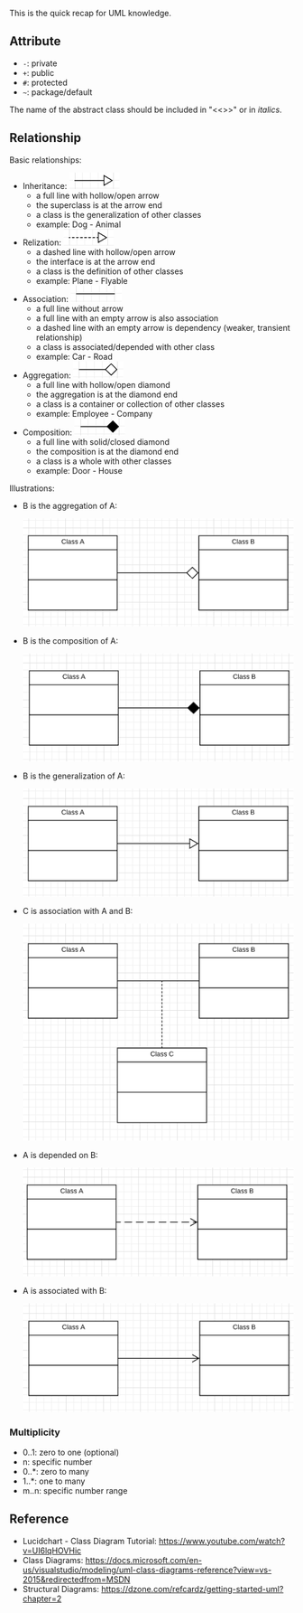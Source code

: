 
This is the quick recap for UML knowledge.

## Attribute
- `-`: private
- `+`: public
- `#`: protected
- `~`: package/default

The name of the abstract class should be included in "<<>>" or in _italics_.


## Relationship

Basic relationships:

- Inheritance: ![solid line with hollow arrow](images/lines/inheritance.png)
    - a full line with hollow/open arrow
    - the superclass is at the arrow end
    - a class is the generalization of other classes
    - example: Dog - Animal
- Relization: ![dotted line with hollow arrow](images/lines/realization.png)
    - a dashed line with hollow/open arrow
    - the interface is at the arrow end
    - a class is the definition of other classes
    - example: Plane - Flyable
- Association: ![solid line](images/lines/association.png)
    - a full line without arrow 
    - a full line with an empty arrow is also association
    - a dashed line with an empty arrow is dependency (weaker, transient relationship)
    - a class is associated/depended with other class
    - example: Car - Road
- Aggregation: ![solid line with hollow diamond](images/lines/aggregation.png)
    - a full line with hollow/open diamond
    - the aggregation is at the diamond end
    - a class is a container or collection of other classes
    - example: Employee - Company
- Composition: ![solid line with solid diamond](images/lines/composition.png)
    - a full line with solid/closed diamond
    - the composition is at the diamond end
    - a class is a whole with other classes
    - example: Door - House


Illustrations:

- B is the aggregation of A:
    
    ![aggregation](images/aggregation.png)

- B is the composition of A:
    
    ![composition](images/composition.png)

- B is the generalization of A: 
    
    ![specialization/generalization](images/generalization.png)

- C is association with A and B:
    
    ![association](images/association.png)

- A is depended on B:

    ![dependended](images/depended.png)

- A is associated with B:

    ![associated](images/associated.png)

### Multiplicity

- 0..1: zero to one (optional)
- n: specific number
- 0..*: zero to many
- 1..*: one to many
- m..n: specific number range


## Reference
- Lucidchart - Class Diagram Tutorial: https://www.youtube.com/watch?v=UI6lqHOVHic
- Class Diagrams: https://docs.microsoft.com/en-us/visualstudio/modeling/uml-class-diagrams-reference?view=vs-2015&redirectedfrom=MSDN
- Structural Diagrams: https://dzone.com/refcardz/getting-started-uml?chapter=2
